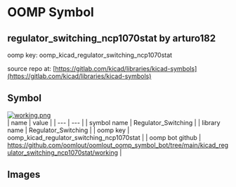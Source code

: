 # OOMP Symbol  
## regulator_switching_ncp1070stat  by arturo182  
  
oomp key: oomp_kicad_regulator_switching_ncp1070stat  
  
source repo at: [https://gitlab.com/kicad/libraries/kicad-symbols](https://gitlab.com/kicad/libraries/kicad-symbols)  
## Symbol  
  
[![working.png](working_600.png)](working.png)  
| name | value | 
| --- | --- | 
| symbol name | Regulator_Switching | 
| library name | Regulator_Switching | 
| oomp key | oomp_kicad_regulator_switching_ncp1070stat | 
| oomp bot github | https://github.com/oomlout/oomlout_oomp_symbol_bot/tree/main/kicad_regulator_switching_ncp1070stat/working | 
## Images  
